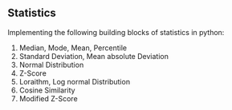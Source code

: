 ## Statistics

Implementing the following building blocks of statistics in python:
1. Median, Mode, Mean, Percentile
2. Standard Deviation, Mean absolute Deviation
3. Normal Distribution
4. Z-Score
5. Loraithm, Log normal Distribution
6. Cosine Similarity
7. Modified Z-Score
